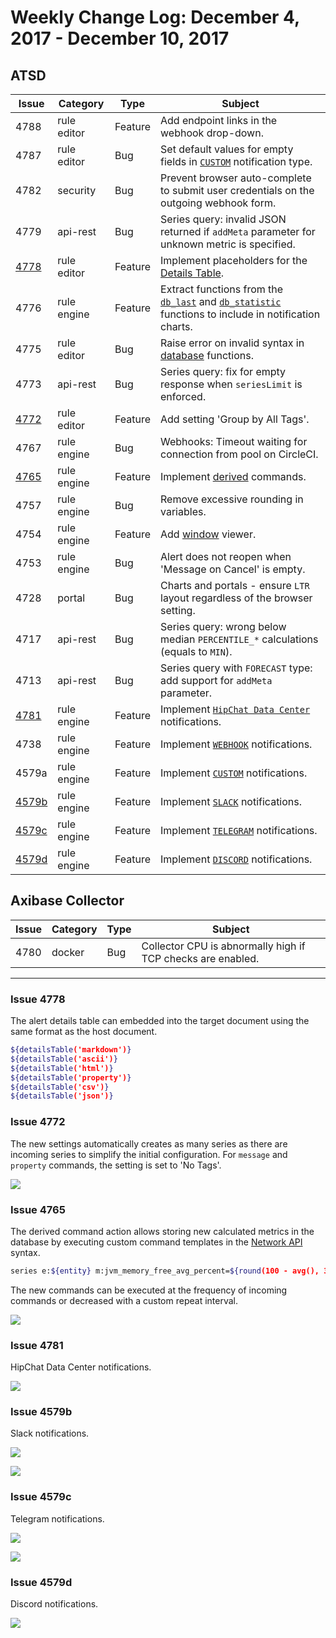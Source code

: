 # Weekly Change Log: December 4, 2017 - December 10, 2017

## ATSD

| Issue| Category    | Type    | Subject              |
|------|-------------|---------|----------------------|
| 4788 | rule editor | Feature | Add endpoint links in the webhook drop-down. |
| 4787 | rule editor | Bug | Set default values for empty fields in [`CUSTOM`](../../rule-engine/notifications/custom.md) notification type. |
| 4782 | security | Bug | Prevent browser auto-complete to submit user credentials on the outgoing webhook form. |
| 4779 | api-rest | Bug | Series query: invalid JSON returned if `addMeta` parameter for unknown metric is specified. |
| [4778](#issue-4778) | rule editor | Feature | Implement placeholders for the [Details Table](../../rule-engine/details-table.md#details-table). |
| 4776 | rule engine | Feature | Extract functions from the [`db_last`](../../rule-engine/functions-series.md#db_last) and [`db_statistic`](../../rule-engine/functions-series.md#db_statistic) functions to include in notification charts. |
| 4775 | rule editor | Bug | Raise error on invalid syntax in [database](../../rule-engine/functions-series.md) functions. |
| 4773 | api-rest | Bug | Series query: fix for empty response when `seriesLimit` is enforced. |
| [4772](#issue-4772) | rule editor | Feature | Add setting 'Group by All Tags'. |
| 4767 | rule engine | Bug | Webhooks: Timeout waiting for connection from pool on CircleCI. |
| [4765](#issue-4765) | rule engine | Feature | Implement [derived](../../rule-engine/derived.md) commands. |
| 4757 | rule engine | Bug | Remove excessive rounding in variables. |
| 4754 | rule engine | Feature | Add [window](../../rule-engine/window.md) viewer. |
| 4753 | rule engine | Bug |  Alert does not reopen when 'Message on Cancel' is empty. |
| 4728 | portal | Bug | Charts and portals - ensure `LTR` layout regardless of the browser setting. |
| 4717 | api-rest | Bug | Series query: wrong below median `PERCENTILE_*` calculations (equals to `MIN`). |
| 4713 | api-rest | Bug | Series query with `FORECAST` type: add support for `addMeta` parameter. |
| [4781](#issue-4781) | rule engine | Feature | Implement [`HipChat Data Center`](../../rule-engine/notifications/hipchat.md) notifications. |
| 4738 | rule engine | Feature | Implement [`WEBHOOK`](../../rule-engine/notifications/webhook.md) notifications. |
| 4579a | rule engine | Feature | Implement [`CUSTOM`](../../rule-engine/notifications/custom.md) notifications. |
| [4579b](#issue-4579b) | rule engine | Feature | Implement [`SLACK`](../../rule-engine/notifications/slack.md) notifications. |
| [4579c](#issue-4579c) | rule engine | Feature | Implement [`TELEGRAM`](../../rule-engine/notifications/telegram.md) notifications. |
| [4579d](#issue-4579d) | rule engine | Feature | Implement [`DISCORD`](../../rule-engine/notifications/discord.md) notifications. |

## Axibase Collector

| Issue| Category    | Type    | Subject              |
|------|-------------|---------|----------------------|
| 4780 | docker | Bug | Collector CPU is abnormally high if TCP checks are enabled.  |

---

### Issue 4778

The alert details table can embedded into the target document using the same format as the host document.

```bash
${detailsTable('markdown')}
${detailsTable('ascii')}
${detailsTable('html')}
${detailsTable('property')}
${detailsTable('csv')}
${detailsTable('json')}
```

### Issue 4772

The new settings automatically creates as many series as there are incoming series to simplify the initial configuration. For `message` and `property` commands, the setting is set to 'No Tags'.

![](./Images/group_all_tags.png)

### Issue 4765

The derived command action allows storing new calculated metrics in the database by executing custom command templates in the [Network API](../../api/network/README.md) syntax.

```bash
series e:${entity} m:jvm_memory_free_avg_percent=${round(100 - avg(), 3)}
```

The new commands can be executed at the frequency of incoming commands or decreased with a custom repeat interval.

![](./Images/derived_repeat.png)

### Issue 4781

HipChat Data Center notifications.

![](../../rule-engine/notifications/images/hipchat_test_1.png)

### Issue 4579b

Slack notifications.

![](../../rule-engine/notifications/images/slack_test_1.png)

![](../../rule-engine/notifications/images/slack_test_2.png)

### Issue 4579c

Telegram notifications.

![](../../rule-engine/notifications/images/example1.png)

![](../../rule-engine/notifications/images/example2.png)

### Issue 4579d

Discord notifications.

![](../../rule-engine/notifications/images/discord.png)
